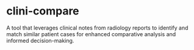 # clini-compare

A tool that leverages clinical notes from radiology reports to identify and match similar patient cases for enhanced comparative analysis and informed decision-making.
